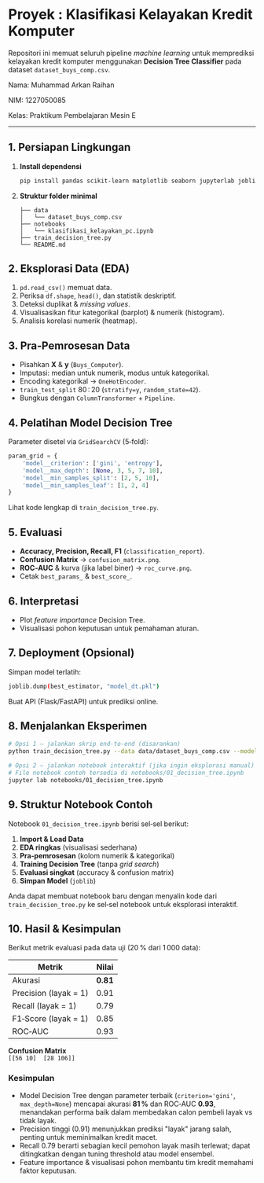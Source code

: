 # Proyek : Klasifikasi Kelayakan Kredit Komputer

Repositori ini memuat seluruh pipeline *machine learning* untuk memprediksi kelayakan kredit komputer menggunakan **Decision Tree Classifier** pada dataset `dataset_buys_comp.csv`.

Nama: Muhammad Arkan Raihan

NIM: 1227050085

Kelas: Praktikum Pembelajaran Mesin E

---

## 1. Persiapan Lingkungan
1. **Install dependensi**
   ```bash
   pip install pandas scikit-learn matplotlib seaborn jupyterlab joblib
   ```
2. **Struktur folder minimal**
   ```
   ├── data
   │   └── dataset_buys_comp.csv
   ├── notebooks
   │   └── klasifikasi_kelayakan_pc.ipynb
   ├── train_decision_tree.py
   └── README.md
   ```

## 2. Eksplorasi Data (EDA)
1. `pd.read_csv()` memuat data.  
2. Periksa `df.shape`, `head()`, dan statistik deskriptif.  
3. Deteksi duplikat & *missing values*.  
4. Visualisasikan fitur kategorikal (barplot) & numerik (histogram).  
5. Analisis korelasi numerik (heatmap).

## 3. Pra‑Pemrosesan Data
- Pisahkan **X** & **y** (`Buys_Computer`).  
- Imputasi: median untuk numerik, modus untuk kategorikal.  
- Encoding kategorikal → `OneHotEncoder`.  
- `train_test_split` 80 : 20 (`stratify=y`, `random_state=42`).  
- Bungkus dengan `ColumnTransformer` + `Pipeline`.

## 4. Pelatihan Model Decision Tree
Parameter disetel via `GridSearchCV` (5‑fold):
```python
param_grid = {
    'model__criterion': ['gini', 'entropy'],
    'model__max_depth': [None, 3, 5, 7, 10],
    'model__min_samples_split': [2, 5, 10],
    'model__min_samples_leaf': [1, 2, 4]
}
```
Lihat kode lengkap di `train_decision_tree.py`.

## 5. Evaluasi
- **Accuracy, Precision, Recall, F1** (`classification_report`).  
- **Confusion Matrix** → `confusion_matrix.png`.  
- **ROC‑AUC** & kurva (jika label biner) → `roc_curve.png`.  
- Cetak `best_params_` & `best_score_`.

## 6. Interpretasi
- Plot *feature importance* Decision Tree.  
- Visualisasi pohon keputusan untuk pemahaman aturan.

## 7. Deployment (Opsional)
Simpan model terlatih:
```bash
joblib.dump(best_estimator, "model_dt.pkl")
```
Buat API (Flask/FastAPI) untuk prediksi online.

## 8. Menjalankan Eksperimen
```bash
# Opsi 1 – jalankan skrip end‑to‑end (disarankan)
python train_decision_tree.py --data data/dataset_buys_comp.csv --model_out model_dt.pkl

# Opsi 2 – jalankan notebook interaktif (jika ingin eksplorasi manual)
# File notebook contoh tersedia di notebooks/01_decision_tree.ipynb
jupyter lab notebooks/01_decision_tree.ipynb
```

## 9. Struktur Notebook Contoh
Notebook `01_decision_tree.ipynb` berisi sel‑sel berikut:
1. **Import & Load Data**  
2. **EDA ringkas** (visualisasi sederhana)  
3. **Pra‑pemrosesan** (kolom numerik & kategorikal)  
4. **Training Decision Tree** (tanpa *grid search*)  
5. **Evaluasi singkat** (accuracy & confusion matrix)  
6. **Simpan Model** (`joblib`)  

Anda dapat membuat notebook baru dengan menyalin kode dari `train_decision_tree.py` ke sel‑sel notebook untuk eksplorasi interaktif.

## 10. Hasil & Kesimpulan
Berikut metrik evaluasi pada data uji (20 % dari 1 000 data):

| Metrik | Nilai |
|--------|-------|
| Akurasi | **0.81** |
| Precision (layak = 1) | 0.91 |
| Recall (layak = 1) | 0.79 |
| F1‑Score (layak = 1) | 0.85 |
| ROC‑AUC | 0.93 |

**Confusion Matrix**  
`[[56 10]  [28 106]]`

### Kesimpulan
- Model Decision Tree dengan parameter terbaik (`criterion='gini'`, `max_depth=None`) mencapai akurasi **81 %** dan ROC‑AUC **0.93**, menandakan performa baik dalam membedakan calon pembeli layak vs tidak layak.
- Precision tinggi (0.91) menunjukkan prediksi "layak" jarang salah, penting untuk meminimalkan kredit macet.
- Recall 0.79 berarti sebagian kecil pemohon layak masih terlewat; dapat ditingkatkan dengan tuning threshold atau model ensembel.
- Feature importance & visualisasi pohon membantu tim kredit memahami faktor keputusan.

